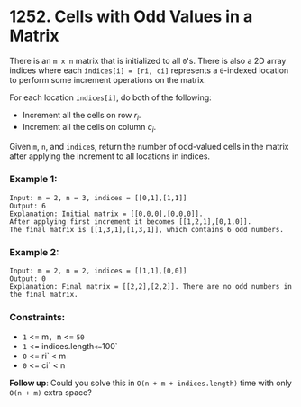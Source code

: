 # 1252. Cells with Odd Values in a Matrix

There is an `m x n` matrix that is initialized to all `0`'s. There is also a 2D array indices where each `indices[i] = [ri, ci]` represents a `0`-indexed location to perform some increment operations on the matrix.

For each location `indices[i]`, do both of the following:

- Increment all the cells on row _r<sub>i</sub>_.
- Increment all the cells on column _c<sub>i</sub>_.

Given `m`, `n`, and `indice`s, return the number of odd-valued cells in the matrix after applying the increment to all locations in indices.

### Example 1:

```
Input: m = 2, n = 3, indices = [[0,1],[1,1]]
Output: 6
Explanation: Initial matrix = [[0,0,0],[0,0,0]].
After applying first increment it becomes [[1,2,1],[0,1,0]].
The final matrix is [[1,3,1],[1,3,1]], which contains 6 odd numbers.
```

### Example 2:

```
Input: m = 2, n = 2, indices = [[1,1],[0,0]]
Output: 0
Explanation: Final matrix = [[2,2],[2,2]]. There are no odd numbers in the final matrix.
```

### Constraints:

- `1` <= m`, `n <= `50`
- `1` <= indices.length` <= `100`
- `0` <= ri` < m
- `0` <= ci` < n

**Follow up**: Could you solve this in `O(n + m + indices.length)` time with only `O(n + m)` extra space?
